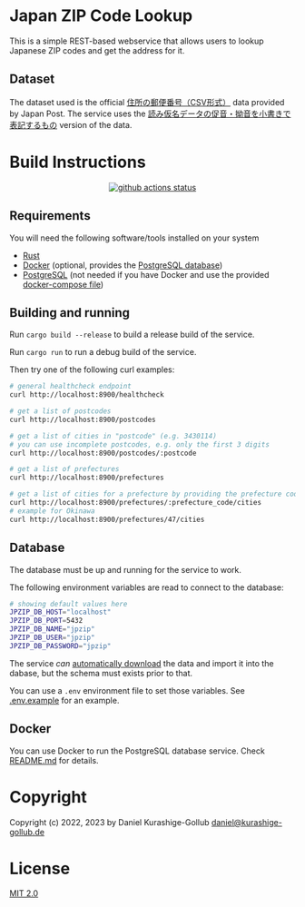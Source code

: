 # Japan ZIP Code Lookup

This is a simple REST-based webservice that allows users to lookup Japanese ZIP codes and get the address for it.

## Dataset

The dataset used is the official [住所の郵便番号（CSV形式）](https://www.post.japanpost.jp/zipcode/download.html) data provided by Japan Post.
The service uses the [読み仮名データの促音・拗音を小書きで表記するもの](https://www.post.japanpost.jp/zipcode/dl/kogaki-zip.html) version of the data.


# Build Instructions

<div align="center">
  <!-- Github Actions -->
  <a href="https://github.com/dgollub/jp-zip-lookup/actions/workflows/rust.yml?query=branch%3Amaster">
    <img src="https://img.shields.io/github/actions/workflow/status/dgollub/jp-zip-lookup/rust.yml?branch=master&style=flat-square"
      alt="github actions status" />
  </a>
</div>

## Requirements

You will need the following software/tools installed on your system

- [Rust](https://www.rust-lang.org/)
- [Docker](https://www.docker.com/) (optional, provides the [PostgreSQL database](docker/))
- [PostgreSQL](https://www.postgresql.org/) (not needed if you have Docker and use the provided [docker-compose file](docker/compose.yml))

## Building and running

Run `cargo build --release` to build a release build of the service.

Run `cargo run` to run a debug build of the service.

Then try one of the following curl examples:

```bash
# general healthcheck endpoint
curl http://localhost:8900/healthcheck

# get a list of postcodes
curl http://localhost:8900/postcodes

# get a list of cities in "postcode" (e.g. 3430114)
# you can use incomplete postcodes, e.g. only the first 3 digits
curl http://localhost:8900/postcodes/:postcode

# get a list of prefectures
curl http://localhost:8900/prefectures

# get a list of cities for a prefecture by providing the prefecture code
curl http://localhost:8900/prefectures/:prefecture_code/cities
# example for Okinawa
curl http://localhost:8900/prefectures/47/cities
```

## Database

The database must be up and running for the service to work. 

The following environment variables are read to connect to the database:

```bash
# showing default values here
JPZIP_DB_HOST="localhost"
JPZIP_DB_PORT=5432
JPZIP_DB_NAME="jpzip"
JPZIP_DB_USER="jpzip"
JPZIP_DB_PASSWORD="jpzip"
```

The service _can_ [automatically download](data/README.md) the data and import it into the
dabase, but the schema must exists prior to that.

You can use a `.env` environment file to set those variables. See [.env.example](.env.example) for an example.

## Docker

You can use Docker to run the PostgreSQL database service.
Check [README.md](docker/README.md) for details.

# Copyright

Copyright (c) 2022, 2023 by Daniel Kurashige-Gollub <daniel@kurashige-gollub.de>


# License

[MIT 2.0](LICENSE.md)
